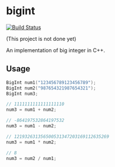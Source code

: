 # bigint
[![Build Status](https://travis-ci.org/jonas-fan/bigint.svg)](https://travis-ci.org/jonas-fan/bigint)

(This project is not done yet)

An implementation of big integer in C++.

## Usage
```cpp
BigInt num1("123456789123456789");
BigInt num2("987654321987654321");
BigInt num3;

// 1111111111111111110
num3 = num1 + num2;

// -864197532864197532
num3 = num1 - num2;

// 121932631356500531347203169112635269
num3 = num1 * num2;

// 8
num3 = num2 / num1;
```